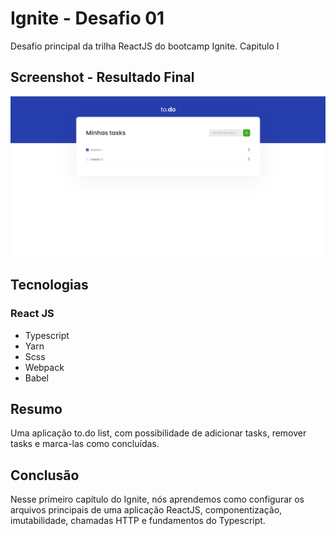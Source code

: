 # Ignite - Desafio 01
Desafio principal da trilha ReactJS do bootcamp Ignite. Capitulo I

## Screenshot - Resultado Final

![](/Resultado.png)

## Tecnologias

### React JS
- Typescript
- Yarn
- Scss
- Webpack
- Babel

## Resumo

Uma aplicação to.do list, com possibilidade de adicionar tasks, remover tasks e marca-las como concluídas.

## Conclusão

Nesse primeiro capítulo do Ignite, nós aprendemos como configurar os arquivos principais de uma aplicação ReactJS, componentização, imutabilidade, chamadas HTTP e fundamentos do Typescript. 
